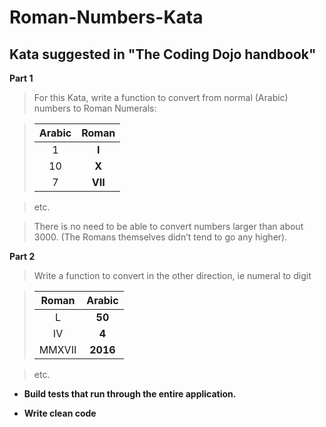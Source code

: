# Roman-Numbers-Kata

Kata suggested in "The Coding Dojo handbook"
-----

**Part 1**

> For this Kata, write a function to convert from normal (Arabic) numbers to Roman Numerals:

> | Arabic | Roman |
> | :---: | :---: |
> | 1 | **I** |
> | 10 | **X** |
> | 7 | **VII** |

> etc.

> There is no need to be able to convert numbers larger than
about 3000. (The Romans themselves didn’t tend to go any
higher).

**Part 2**

> Write a function to convert in the other direction, ie numeral
to digit

> | Roman | Arabic |
> | :---: | :---: |
> | L | **50** |
> | IV | **4** |
> | MMXVII | **2016** |

> etc.

- **Build tests that run through the entire application.**

- **Write clean code**
